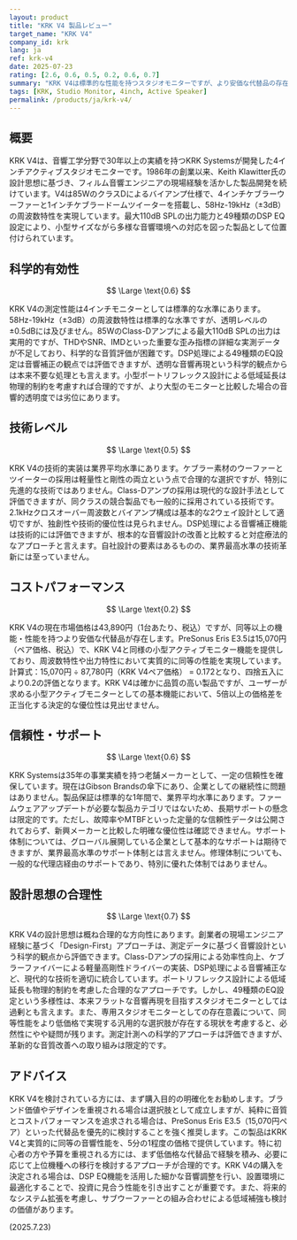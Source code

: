 ```yaml
---
layout: product
title: "KRK V4 製品レビュー"
target_name: "KRK V4"
company_id: krk
lang: ja
ref: krk-v4
date: 2025-07-23
rating: [2.6, 0.6, 0.5, 0.2, 0.6, 0.7]
summary: "KRK V4は標準的な性能を持つスタジオモニターですが、より安価な代替品の存在により、科学的・技術的な観点から限定的な評価となります。"
tags: [KRK, Studio Monitor, 4inch, Active Speaker]
permalink: /products/ja/krk-v4/
---
```


## 概要

KRK V4は、音響工学分野で30年以上の実績を持つKRK Systemsが開発した4インチアクティブスタジオモニターです。1986年の創業以来、Keith Klawitter氏の設計思想に基づき、フィルム音響エンジニアの現場経験を活かした製品開発を続けています。V4は85WのクラスDによるバイアンプ仕様で、4インチケブラーウーファーと1インチケブラードームツイーターを搭載し、58Hz-19kHz（±3dB）の周波数特性を実現しています。最大110dB SPLの出力能力と49種類のDSP EQ設定により、小型サイズながら多様な音響環境への対応を図った製品として位置付けられています。

## 科学的有効性

$$ \Large \text{0.6} $$

KRK V4の測定性能は4インチモニターとしては標準的な水準にあります。58Hz-19kHz（±3dB）の周波数特性は標準的な水準ですが、透明レベルの±0.5dBには及びません。85WのClass-Dアンプによる最大110dB SPLの出力は実用的ですが、THDやSNR、IMDといった重要な歪み指標の詳細な実測データが不足しており、科学的な音質評価が困難です。DSP処理による49種類のEQ設定は音響補正の観点では評価できますが、透明な音響再現という科学的観点からは本来不要な処理とも言えます。小型ポートリフレックス設計による低域延長は物理的制約を考慮すれば合理的ですが、より大型のモニターと比較した場合の音響的透明度では劣位にあります。

## 技術レベル

$$ \Large \text{0.5} $$

KRK V4の技術的実装は業界平均水準にあります。ケブラー素材のウーファーとツイーターの採用は軽量性と剛性の両立という点で合理的な選択ですが、特別に先進的な技術ではありません。Class-Dアンプの採用は現代的な設計手法として評価できますが、同クラスの競合製品でも一般的に採用されている技術です。2.1kHzクロスオーバー周波数とバイアンプ構成は基本的な2ウェイ設計として適切ですが、独創性や技術的優位性は見られません。DSP処理による音響補正機能は技術的には評価できますが、根本的な音響設計の改善と比較すると対症療法的なアプローチと言えます。自社設計の要素はあるものの、業界最高水準の技術革新には至っていません。

## コストパフォーマンス

$$ \Large \text{0.2} $$

KRK V4の現在市場価格は43,890円（1台あたり、税込）ですが、同等以上の機能・性能を持つより安価な代替品が存在します。PreSonus Eris E3.5は15,070円（ペア価格、税込）で、KRK V4と同様の小型アクティブモニター機能を提供しており、周波数特性や出力特性において実質的に同等の性能を実現しています。計算式：15,070円 ÷ 87,780円（KRK V4ペア価格） = 0.172となり、四捨五入により0.2の評価となります。KRK V4は確かに品質の高い製品ですが、ユーザーが求める小型アクティブモニターとしての基本機能において、5倍以上の価格差を正当化する決定的な優位性は見出せません。

## 信頼性・サポート

$$ \Large \text{0.6} $$

KRK Systemsは35年の事業実績を持つ老舗メーカーとして、一定の信頼性を確保しています。現在はGibson Brandsの傘下にあり、企業としての継続性に問題はありません。製品保証は標準的な1年間で、業界平均水準にあります。ファームウェアアップデートが必要な製品カテゴリではないため、長期サポートの懸念は限定的です。ただし、故障率やMTBFといった定量的な信頼性データは公開されておらず、新興メーカーと比較した明確な優位性は確認できません。サポート体制については、グローバル展開している企業として基本的なサポートは期待できますが、業界最高水準のサポート体制とは言えません。修理体制についても、一般的な代理店経由のサポートであり、特別に優れた体制ではありません。

## 設計思想の合理性

$$ \Large \text{0.7} $$

KRK V4の設計思想は概ね合理的な方向性にあります。創業者の現場エンジニア経験に基づく「Design-First」アプローチは、測定データに基づく音響設計という科学的観点から評価できます。Class-Dアンプの採用による効率性向上、ケブラーファイバーによる軽量高剛性ドライバーの実装、DSP処理による音響補正など、現代的な技術を適切に統合しています。ポートリフレックス設計による低域延長も物理的制約を考慮した合理的なアプローチです。しかし、49種類のEQ設定という多様性は、本来フラットな音響再現を目指すスタジオモニターとしては過剰とも言えます。また、専用スタジオモニターとしての存在意義について、同等性能をより低価格で実現する汎用的な選択肢が存在する現状を考慮すると、必然性にやや疑問が残ります。測定計測への科学的アプローチは評価できますが、革新的な音質改善への取り組みは限定的です。

## アドバイス

KRK V4を検討されている方には、まず購入目的の明確化をお勧めします。ブランド価値やデザインを重視される場合は選択肢として成立しますが、純粋に音質とコストパフォーマンスを追求される場合は、PreSonus Eris E3.5（15,070円ペア）といった代替品を優先的に検討することを強く推奨します。この製品はKRK V4と実質的に同等の音響性能を、5分の1程度の価格で提供しています。特に初心者の方や予算を重視される方には、まず低価格な代替品で経験を積み、必要に応じて上位機種への移行を検討するアプローチが合理的です。KRK V4の購入を決定される場合は、DSP EQ機能を活用した細かな音響調整を行い、設置環境に最適化することで、投資に見合う性能を引き出すことが重要です。また、将来的なシステム拡張を考慮し、サブウーファーとの組み合わせによる低域補強も検討の価値があります。

(2025.7.23)